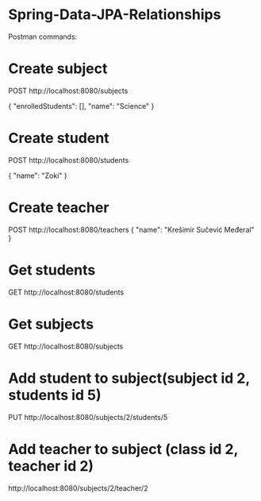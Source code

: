 # Spring-Data-JPA-Relationships

Postman commands:

# Create subject
POST http://localhost:8080/subjects

{
    "enrolledStudents": [],
    "name": "Science"
}

# Create student
POST http://localhost:8080/students

{
    "name": "Zoki"
}

# Create teacher
POST http://localhost:8080/teachers
{
    "name": "Krešimir Sučević Međeral"
}

# Get students
GET http://localhost:8080/students

# Get subjects
GET http://localhost:8080/subjects

# Add student to subject(subject id 2, students id 5)
PUT http://localhost:8080/subjects/2/students/5

# Add teacher to subject (class id 2, teacher id 2)
http://localhost:8080/subjects/2/teacher/2
